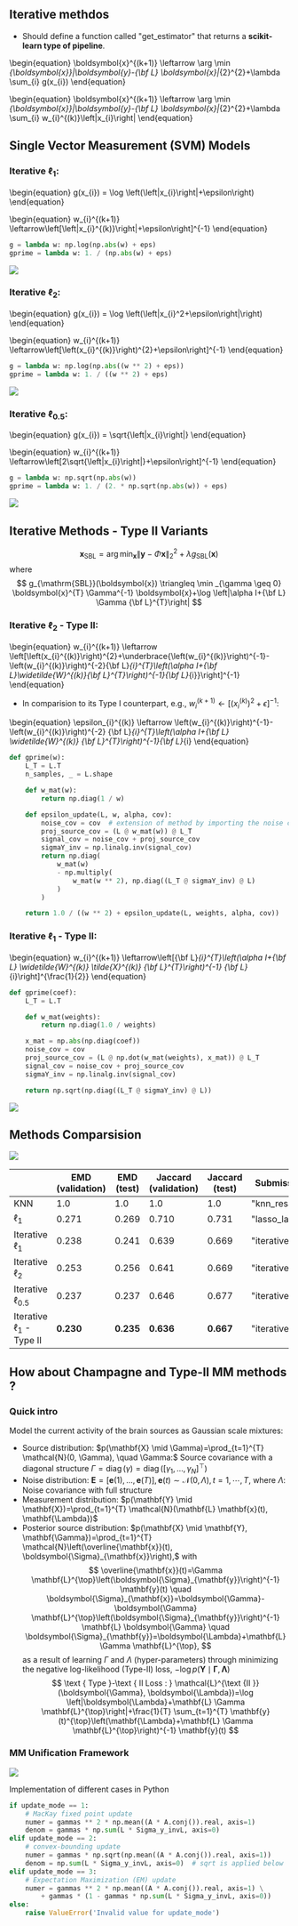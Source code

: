 ## Iterative methdos

* Should define a function called "get_estimator" that returns a **scikit-learn type of pipeline**.


\begin{equation}
\boldsymbol{x}^{(k+1)} \leftarrow \arg \min _{\boldsymbol{x}}\|\boldsymbol{y}-{\bf L} \boldsymbol{x}\|_{2}^{2}+\lambda \sum_{i} g(x_{i})
\end{equation}

\begin{equation}
\boldsymbol{x}^{(k+1)} \leftarrow \arg \min _{\boldsymbol{x}}\|\boldsymbol{y}-{\bf L} \boldsymbol{x}\|_{2}^{2}+\lambda \sum_{i} w_{i}^{(k)}\left|x_{i}\right|
\end{equation}

## Single Vector Measurement (SVM) Models

### Iterative $\ell_1$:
\begin{equation}
g(x_{i}) = \log \left(\left|x_{i}\right|+\epsilon\right)
\end{equation}

\begin{equation}
w_{i}^{(k+1)} \leftarrow\left[\left|x_{i}^{(k)}\right|+\epsilon\right]^{-1}
\end{equation}


```python
g = lambda w: np.log(np.abs(w) + eps)
gprime = lambda w: 1. / (np.abs(w) + eps)
```

![](https://i.imgur.com/GJsY3L7.png)

### Iterative $\ell_2$:
\begin{equation}
g(x_{i}) = \log \left(\left|x_{i}^2+\epsilon\right|\right)
\end{equation}

\begin{equation}
w_{i}^{(k+1)} \leftarrow\left[\left(x_{i}^{(k)}\right)^{2}+\epsilon\right]^{-1}
\end{equation}


```python
g = lambda w: np.log(np.abs((w ** 2) + eps))
gprime = lambda w: 1. / ((w ** 2) + eps)
```

![](https://i.imgur.com/AGeUzr6.png)

### Iterative $\ell_{0.5}$:

\begin{equation}
g(x_{i}) =  \sqrt{\left|x_{i}\right|}
\end{equation}

\begin{equation}
w_{i}^{(k+1)} \leftarrow\left[2\sqrt{\left|x_{i}\right|}+\epsilon\right]^{-1}
\end{equation}


```python
g = lambda w: np.sqrt(np.abs(w))
gprime = lambda w: 1. / (2. * np.sqrt(np.abs(w)) + eps)
```

![](https://i.imgur.com/lP6QKEH.png)

## Iterative Methods - Type II Variants
$$
\boldsymbol{x}_{\mathrm{SBL}}=\arg \min _{\boldsymbol{x}}\|\boldsymbol{y}-\Phi \boldsymbol{x}\|_{2}^{2}+\lambda g_{\mathrm{SBL}}(\boldsymbol{x})
$$
where
$$
g_{\mathrm{SBL}}(\boldsymbol{x}) \triangleq \min _{\gamma \geq 0} \boldsymbol{x}^{T} \Gamma^{-1} \boldsymbol{x}+\log \left|\alpha I+{\bf L} \Gamma {\bf L}^{T}\right|
$$

### Iterative $\ell_2$ - Type II:

\begin{equation}
w_{i}^{(k+1)} \leftarrow \left[\left(x_{i}^{(k)}\right)^{2}+\underbrace{\left(w_{i}^{(k)}\right)^{-1}-\left(w_{i}^{(k)}\right)^{-2}{\bf L}_{i}^{T}\left(\alpha I+{\bf L}\widetilde{W}^{(k)}{\bf L}^{T}\right)^{-1}{\bf L}_{i}}\right]^{-1}
\end{equation}

* In comparision to its Type I counterpart, e.g., $w_{i}^{(k+1)} \leftarrow\left[\left(x_{i}^{(k)}\right)^{2}+\epsilon\right]^{-1}$:


\begin{equation}
\epsilon_{i}^{(k)} \leftarrow \left(w_{i}^{(k)}\right)^{-1}-\left(w_{i}^{(k)}\right)^{-2} {\bf L}_{i}^{T}\left(\alpha I+{\bf L} \widetilde{W}^{(k)} {\bf L}^{T}\right)^{-1}{\bf L}_{i}
\end{equation}


```python
def gprime(w):
    L_T = L.T
    n_samples, _ = L.shape

    def w_mat(w):
        return np.diag(1 / w)

    def epsilon_update(L, w, alpha, cov):
        noise_cov = cov  # extension of method by importing the noise covariance
        proj_source_cov = (L @ w_mat(w)) @ L_T
        signal_cov = noise_cov + proj_source_cov
        sigmaY_inv = np.linalg.inv(signal_cov)
        return np.diag(
            w_mat(w)
            - np.multiply(
                w_mat(w ** 2), np.diag((L_T @ sigmaY_inv) @ L)
            )
        )

    return 1.0 / ((w ** 2) + epsilon_update(L, weights, alpha, cov))
```

### Iterative $\ell_1$ - Type II:
\begin{equation}
w_{i}^{(k+1)} \leftarrow\left[{\bf L}_{i}^{T}\left(\alpha I+{\bf L} \widetilde{W}^{(k)} \tilde{X}^{(k)} {\bf L}^{T}\right)^{-1} {\bf L}_{i}\right]^{\frac{1}{2}}
\end{equation}


```python
def gprime(coef):
    L_T = L.T

    def w_mat(weights):
        return np.diag(1.0 / weights)

    x_mat = np.abs(np.diag(coef))
    noise_cov = cov
    proj_source_cov = (L @ np.dot(w_mat(weights), x_mat)) @ L_T
    signal_cov = noise_cov + proj_source_cov
    sigmaY_inv = np.linalg.inv(signal_cov)

    return np.sqrt(np.diag((L_T @ sigmaY_inv) @ L))

```

![](https://i.imgur.com/ptWWQaB.png)

## Methods Comparsision

![](https://i.imgur.com/yoNaj1n.png)

|                              | EMD (validation) | EMD (test) | Jaccard (validation) | Jaccard (test) | Submission Name     |
| ---------------------------- | ---------------- | ---------- | -------------------- | -------------- | ------------------- |
| KNN                          |  1.0             |   1.0      |        1.0           |       1.0      | "knn_resample"      |
| $\ell_1$                     | 0.271            | 0.269      | 0.710                | 0.731          | "lasso_lars"        |
| Iterative $\ell_1$           | 0.238            | 0.241      | 0.639                | 0.669          | "iterative_L1"      |
| Iterative $\ell_2$           | 0.253            | 0.256      | 0.641                | 0.669          | "iterative_L2"      |
| Iterative $\ell_{0.5}$       | 0.237            | 0.237      | 0.646                | 0.677          | "iterative_sqrt"    |
| Iterative $\ell_1$ - Type II | **0.230**        |**0.235**   | **0.636**            | **0.667**      | "iterative_L1_TypeII" |


## How about Champagne and Type-II MM methods ? 

### Quick intro
Model the current activity of the brain sources as Gaussian scale mixtures:
* Source distribution: $p(\mathbf{X} \mid \Gamma)=\prod_{t=1}^{T} \mathcal{N}(0, \Gamma), \quad \Gamma:$ Source covariance with a diagonal structure $\Gamma=\operatorname{diag}(\gamma)=\operatorname{diag}\left(\left[\gamma_{1}, \ldots, \gamma_{N}\right]^{\top}\right)$
* Noise distribution: $\mathbf{E}=[\mathbf{e}(1), \ldots, \mathbf{e}(T)], \mathbf{e}(t) \sim \mathcal{N}(0, \Lambda), t=1, \cdots, T$, where $\Lambda$: Noise covariance with full structure
* Measurement distribution: $p(\mathbf{Y} \mid \mathbf{X})=\prod_{t=1}^{T} \mathcal{N}(\mathbf{L} \mathbf{x}(t), \mathbf{\Lambda})$
*  Posterior source distribution: $p(\mathbf{X} \mid \mathbf{Y}, \mathbf{\Gamma})=\prod_{t=1}^{T} \mathcal{N}\left(\overline{\mathbf{x}}(t), \boldsymbol{\Sigma}_{\mathbf{x}}\right),$ with
$$
\overline{\mathbf{x}}(t)=\Gamma \mathbf{L}^{\top}\left(\boldsymbol{\Sigma}_{\mathbf{y}}\right)^{-1} \mathbf{y}(t) \quad \boldsymbol{\Sigma}_{\mathbf{x}}=\boldsymbol{\Gamma}-\boldsymbol{\Gamma} \mathbf{L}^{\top}\left(\boldsymbol{\Sigma}_{\mathbf{y}}\right)^{-1} \mathbf{L} \boldsymbol{\Gamma} \quad \boldsymbol{\Sigma}_{\mathbf{y}}=\boldsymbol{\Lambda}+\mathbf{L} \Gamma \mathbf{L}^{\top},
$$
as a result of learning $\Gamma$ and $\Lambda$ (hyper-parameters) through minimizing the negative log-likelihood (Type-II) loss, $-\log p(\mathbf{Y} \mid \boldsymbol{\Gamma}, \boldsymbol{\Lambda})$
$$
\text { Type }-\text { II Loss : } \mathcal{L}^{\text {II }}(\boldsymbol{\Gamma}, \boldsymbol{\Lambda})=\log \left|\boldsymbol{\Lambda}+\mathbf{L} \Gamma \mathbf{L}^{\top}\right|+\frac{1}{T} \sum_{t=1}^{T} \mathbf{y}(t)^{\top}\left(\mathbf{\Lambda}+\mathbf{L} \Gamma \mathbf{L}^{\top}\right)^{-1} \mathbf{y}(t)
$$

### MM Unification Framework

![](https://i.imgur.com/V1j5Wj5.png)

Implementation of different cases in Python

```python
if update_mode == 1:
    # MacKay fixed point update
    numer = gammas ** 2 * np.mean((A * A.conj()).real, axis=1)
    denom = gammas * np.sum(L * Sigma_y_invL, axis=0)
elif update_mode == 2:
    # convex-bounding update
    numer = gammas * np.sqrt(np.mean((A * A.conj()).real, axis=1))
    denom = np.sum(L * Sigma_y_invL, axis=0)  # sqrt is applied below
elif update_mode == 3:
    # Expectation Maximization (EM) update
    numer = gammas ** 2 * np.mean((A * A.conj()).real, axis=1) \
        + gammas * (1 - gammas * np.sum(L * Sigma_y_invL, axis=0))
else:
    raise ValueError('Invalid value for update_mode')
```


```python

```
